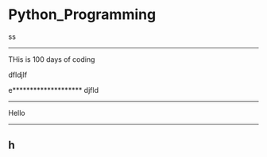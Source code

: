 # Python_Programming
ss



***********************

THis is 100 days of coding 

dfldjlf

e********************
djfld


************

Hello 

***********

h
--------------------
